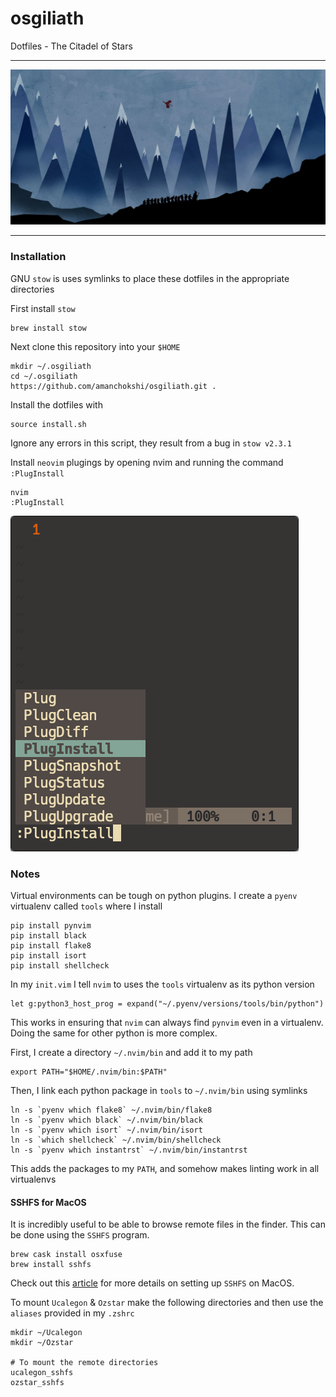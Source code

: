 # osgiliath
Dotfiles - The Citadel of Stars

------------------------
![osgiliath](docs/banner.jpg)

------------------------

### Installation
GNU `stow` is uses symlinks to place these dotfiles in the appropriate directories

First install `stow`

```
brew install stow
```

Next clone this repository into your `$HOME`

```
mkdir ~/.osgiliath
cd ~/.osgiliath
https://github.com/amanchokshi/osgiliath.git .
```

Install the dotfiles with

```
source install.sh
```
Ignore any errors in this script, they result from a bug in `stow v2.3.1`

Install `neovim` plugings by opening nvim and running the command `:PlugInstall`

```
nvim
:PlugInstall
```

![plug-install](docs/plug-install.png)

### Notes

Virtual environments can be tough on python plugins. I create a `pyenv` virtualenv called `tools` where I install

```
pip install pynvim
pip install black
pip install flake8
pip install isort
pip install shellcheck
```


In my `init.vim` I tell `nvim` to uses the `tools` virtualenv as its python version

```
let g:python3_host_prog = expand("~/.pyenv/versions/tools/bin/python")
```

This works in ensuring that `nvim` can always find `pynvim` even in a virtualenv. Doing the same for other python
is more complex.

First, I create a directory `~/.nvim/bin` and add it to my path

```
export PATH="$HOME/.nvim/bin:$PATH"
```

Then, I link each python package in `tools` to `~/.nvim/bin` using symlinks

```
ln -s `pyenv which flake8` ~/.nvim/bin/flake8
ln -s `pyenv which black` ~/.nvim/bin/black
ln -s `pyenv which isort` ~/.nvim/bin/isort
ln -s `which shellcheck` ~/.nvim/bin/shellcheck
ln -s `pyenv which instantrst` ~/.nvim/bin/instantrst
```

This adds the packages to my `PATH`, and somehow makes linting work in all virtualenvs

#### SSHFS for MacOS

It is incredibly useful to be able to browse remote files in the finder. This can be done using the `SSHFS` program.

```
brew cask install osxfuse
brew install sshfs
```

Check out this [article](https://medium.com/@tzhenghao/writing-remote-code-on-a-mac-with-sshfs-c62d64bf9ef9) for 
more details on setting up `SSHFS` on MacOS.

To mount `Ucalegon` & `Ozstar` make the following directories and then use the `aliases` provided in my `.zshrc`

```
mkdir ~/Ucalegon
mkdir ~/Ozstar

# To mount the remote directories
ucalegon_sshfs
ozstar_sshfs
```
